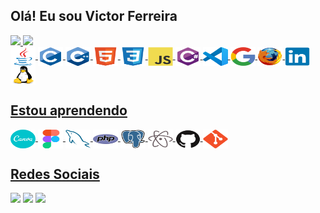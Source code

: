 ## Olá! Eu sou Victor Ferreira
<div>
  <a href="https://github.com/VictoorFerreira">
  <img height="180" src="https://github-readme-stats.vercel.app/api?username=VictoorFerreira&show_icons=true&theme=dark&include_all_comits=true&count_private=true">
  <img height="180" src="https://github-readme-stats.vercel.app/api/top-langs/?username=VictoorFerreira&layout=demo&langs_count=16&theme=dark">
</div>
<div>
<img align="center" height=30" width="40" src="https://github.com/devicons/devicon/blob/master/icons/java/java-original.svg" alt="Victor-Java">
<img align="center" height=30" width="40" src="https://github.com/devicons/devicon/blob/master/icons/c/c-original.svg" alt="Victor-C">
<img align="center" height=30" width="40" src="https://github.com/devicons/devicon/blob/master/icons/cplusplus/cplusplus-original.svg"alt="Victor-cplusplus">
<img align="center" height=30" width="40" src="https://github.com/devicons/devicon/blob/master/icons/html5/html5-original.svg" alt="Victor-html">
<img align="center" height=30" width="40" src="https://github.com/devicons/devicon/blob/master/icons/css3/css3-original.svg"alt="Victor-css3">
<img align="center" height=30" width="40" src="https://github.com/devicons/devicon/blob/master/icons/javascript/javascript-original.svg"alt="Victor-javascript">
<img align="center" height=30" width="40" src="https://github.com/devicons/devicon/blob/master/icons/csharp/csharp-original.svg" alt="Victor-Csharp">
<img align="center" height=30" width="40" src="https://github.com/devicons/devicon/blob/master/icons/vscode/vscode-original.svg" alt="Victor-vscode">
<img align="center" height=30" width="40" src="https://github.com/devicons/devicon/blob/master/icons/google/google-original.svg" alt="Victor-google">
<img align="center" height=30" width="40" src="https://github.com/devicons/devicon/blob/master/icons/firefox/firefox-original.svg" alt="Victor-firefox">
<img align="center" height=30" width="40" src="https://github.com/devicons/devicon/blob/master/icons/linkedin/linkedin-original.svg" alt="Victor-linkedin">
<img align="center" height=30" width="40" src="https://github.com/devicons/devicon/blob/master/icons/linux/linux-original.svg" alt="Victor-linux">
</div>

## Estou aprendendo 
<div>
<img align="center" height=30" width="40" src="https://github.com/devicons/devicon/blob/master/icons/canva/canva-original.svg" alt="Victor-Canva">
<img align="center" height=30" width="40" src="https://github.com/devicons/devicon/blob/master/icons/figma/figma-original.svg" alt="Victor-Figma">
<img align="center" height=30" width="40" src="https://github.com/devicons/devicon/blob/master/icons/mysql/mysql-original.svg" alt="Victor-Mysql">
<img align="center" height=30" width="40" src="https://github.com/devicons/devicon/blob/master/icons/php/php-original.svg" alt="Victor-PHP">
<img align="center" height=30" width="40" src="https://github.com/devicons/devicon/blob/master/icons/postgresql/postgresql-original.svg" alt="Victor-PostgreeSql">
<img align="center" height=30" width="40" src="https://github.com/devicons/devicon/blob/master/icons/atom/atom-original.svg" alt="Victor-Atom">
<img align="center" height=30" width="40" src="https://github.com/devicons/devicon/blob/master/icons/github/github-original.svg" alt="Victor-Github">
<img align="center" height=30" width="40" src="https://github.com/devicons/devicon/blob/master/icons/git/git-original.svg" alt="Victor-Git">
</div>

## Redes Sociais
<div>
<a href="https://instagram.com/vfsilva_dev" target="_blank"><img src="https://img.shields.io/badge/-Instagram-%23E4405F?style=for-the-badge&logo=instagram&logoColor=white" target="_blank"></a>
<a href = "mailto:vhfsilva2@gmail.com"><img src="https://img.shields.io/badge/Gmail-D14836?style=for-the-badge&logo=gmail&logoColor=white" target="_blank"></a>
<a href="https://www.linkedin.com/in/victorsilva0/" target="_blank"><img src="https://img.shields.io/badge/-LinkedIn-%230077B5?style=for-the-badge&logo=linkedin&logoColor=white" target="_blank"></a> 
</div>

